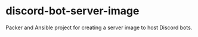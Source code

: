 # discord-bot-server-image
Packer and Ansible project for creating a server image to host Discord bots.
